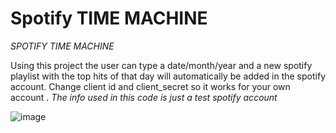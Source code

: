 ﻿# Spotify TIME MACHINE

*SPOTIFY TIME MACHINE*

Using this project the user can type a date/month/year and a new spotify playlist with the top hits of that day will automatically be added in the spotify account.
Change client id and client_secret so it works for your own account . *The info used in this code is just a test spotify account*

![image](https://user-images.githubusercontent.com/76854498/111036061-9d207480-841d-11eb-9e4c-f17bc0ae7988.png)
